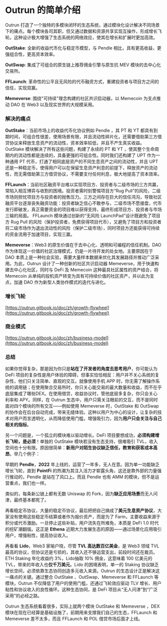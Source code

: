 # Outrun 的简单介绍

Outrun 打造了一个独特的多模块闭环的生态系统，通过模块化设计解决不同场景下的痛点。每个模块各司其职，但又通过数据和资源共享实现互操作，形成增长飞轮。这种设计极大增强了生态系统的网络效应，使其在增长和扩展时更加高效。

**OutStake**: 全新的收益代币化与稳定币模型，与 Pendle 相比，具有更高收益，更强组合性，更高资本效率。&#x20;

**OutSwap**: 集成了可组合的原生链上推荐佣金引擎与原生抗 MEV 模块的去中心化交易所。

**FFLaunch**: 革命性的公平且无风险的代币融资方式，重建投资者与项目方之间的信任，实现双赢。

**Memeverse**: 围绕"可持续"理念构建的社区共识启动器，以 Memecoin 为支点推动 DAO 在 Web3 以及现实世界的大规模采用。

### **解决的痛点**

**OutStake**：当前市场上的收益代币化协议例如 Pendle ，其 PT 和 YT 都具有到期时间，可组合性很差，使用场景有限，并且流动性碎片化，还需要借助第三方借贷协议来释放生息资产的流动性，资本效率较低，并且不产生真实收益。OutStake 模块解决了所有这些问题，构建了永续的 PT 和 YT ，使其整个生命周期内的流动性都是连续的，具备更强的可组合性。同时我们还构建了 UPT 作为一种通用 PT 代币，打通了相同底层资产的不同生息资产之间的流动性，并且 UPT 还是一种稳定币，使得用户可以在保留生息资产利息的前提下，释放资产的流动性，而无需借助第三方借贷协议，不需要支付任何利息，极大地提高了资本效率。

**FFLaunch**：当前社区融资平台难以实现项目方、投资者与二级市场的三方共赢，常陷入相互博弈与收割的困境。投资者需时刻警惕项目方“Rug Pull”的风险，二级市场则担忧项目方与投资者的抛售压力。三方之间存在巨大的信任鸿沟，导致社区融资平台逐渐丧失融资功能：投资者缺乏信心不敢参与，二级市场不愿接盘，代币发行即破发，真正需要资金的项目难以获得支持，最终形成项目方、投资者与市场三输的局面。 FFLaunch 模块通过创新的“无风险 LaunchPad”设计既避免了项目方 Rug Pull 的风险（保护投资者，免费获得项目代币），又避免了项目方和投资者将二级市场作为退出流动性的风险（保护二级市场），同时项目方还能获得可持续的资金流用于加速项目，实现三赢。

**Memeverse**：Web3 的原生价值在于去中心化、透明和可编程的信任机制。DAO 作为体现这一价值的社区治理模式，仍是一片待开发的处女地。主要原因在于 DAO 本质上是一种社会实验，需要大量样本数据来优化其发展路径并推动广泛采用。为此，Outrun 设计了一种创新的社区共识启动器 Memeverse，用于快速构建去中心化社区，同时与 DeFi 及 Memecoin 这种最具社区属性的资产结合，将 Memecoin 从单纯的投机资产转变为具有可持续价值的社区资产，并以此为支点，加速 DAO 作为新型人类协作模式的迭代与进化。

### **增长飞轮**

[https://outrun.gitbook.io/doc/zh/growth-flywheel](https://outrun.gitbook.io/doc/zh/growth-flywheel)

### **商业模式**

[https://outrun.gitbook.io/doc/zh/business-model](https://outrun.gitbook.io/doc/zh/business-model)

### **总结**

如果你觉得复杂，那是因为你只是**站在了开发者的角度去思考用户**，你可能认为 DeFi 项目的复杂性是用户体验的障碍，但事实恰恰相反：用户并不关心系统的复杂性，他们只关注简单、直观的交互。就像使用手机 APP 时，你无需了解操作系统的调用链；在使用聚合交易所时，你只关心能交易的最大数量和收益，而不在乎底层集成了哪些DEX。在使用借贷，收益协议时，管他底层多复杂，你只会关心利率和 APY。同样，在 Outrun 生态中，用户只需关注眼前的交互，而不是同时面对四个模块的所有交互——例如使用 Memeverse 时，OutStake 和 OutSwap 的协作会在后台自动完成，带来无缝体验。这种以用户为中心的设计，让复杂的技术对用户而言透明化，从而降低使用门槛，增强吸引力，因为**用户只会关注与自己相关的指标**。

另一个问题是，一个孤立的模块难以驱动增长。DeFi 项目要想成功，**必须构建增长飞轮，是必须**！单独的 OutStake 模块若没有生态支持，很难吸引 TVL，收入空间也十分有限。原因很简单：**新用户对陌生协议缺乏信任，教育和获客成本高昂**。举几个例子：

早期的 **Pendle**，**2022** 年上线的，运营了一年多，无人在意。因为单一功能缺乏增长飞轮，直到 **PointFi** 的热潮为其注入活力才崭露头角，这还是靠外部的力量强行推动的，Pendle 是站在了风口上。而且 Pendle 也有 AMM 的模块，但不是运营重点，我们也一样。

类似的，每条新公链上都有无数 Uniswap 的 Fork，因为**缺乏应用场景**而无人问津，最终基本都死了。

再看稳定币协议，大量的稳定币协议，最后把把自己搞成了**美元生息资产协议**，大家没有使用这些稳定币结算或者作为报价资产，而是为了 Farm，主要收益来源于积分或代币激励。一旦停止这些补贴，用户流失在所难免，本质是 DeFi 1.0 时代的挖矿潮翻版。这正是 **Ethena** 近期大力发展生态的原因——通过场景化应用吸引用户，增强粘性，提高协议收入。

再看看 **Lido**，Web3 家喻户晓，尽管 **TVL 高达数百亿美金**，是 Web3 领域 TVL 最高的协议，但协议还是亏损的，其收入还不够运营支出，前段时间还在裁员。ETH Staking 年化收益约 3%，Lido抽取 10% 佣金，这意味着 100 亿美元的 TVL，带来的年收入也**仅千万美元**。Lido 的困境表明，单一的 Staking 协议缺乏增长空间，必须依靠生态协同创造多元收入来源。Outrun 的生态设计正是解决这一痛点的关键。通过整合 OutStake 、OutSwap、Memeverse 和 FFLaunch 等模块，Outrun 不仅降低了用户的使用门槛，还通过飞轮效应驱动 TLV 增长、用户粘性和协议收入的良性循环。这种生态协同，是 DeFi 项目从“无人问津”到“广泛采用”的必经之路。

Outrun 生态系统看着很多，实际上就两个模块 OutStake 和 Memeverse ，DEX 模块在现在已经算是基础设施了，前期用来支撑我们自己的生态，FFLaunch 和 Memeverse 差不太多，而且 FFLaunch 和 POL 借贷市场后面才上线。
